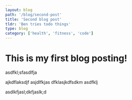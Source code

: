 ```yaml
---
layout: blog
path: '/blog/second-post'
title: 'Second blog post'
tldr: 'Ben tries todo things'
type: blog
category: ['health', 'fitness', 'code']
---
```


# This is my first blog posting!
asdfkl;sfasdlfja

ajkdflaksdjf
asjdlfkjas
dfklasjkdfsdkm
asdfklj


asdlkfjasl;dkfjaslk;d